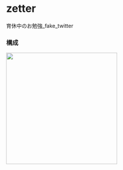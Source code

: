 # zetter
育休中のお勉強_fake_twitter


### 構成
<img src="https://user-images.githubusercontent.com/48172627/159150082-b5d06ef5-de59-4887-9719-9dfef3ac8201.png" width="300">
